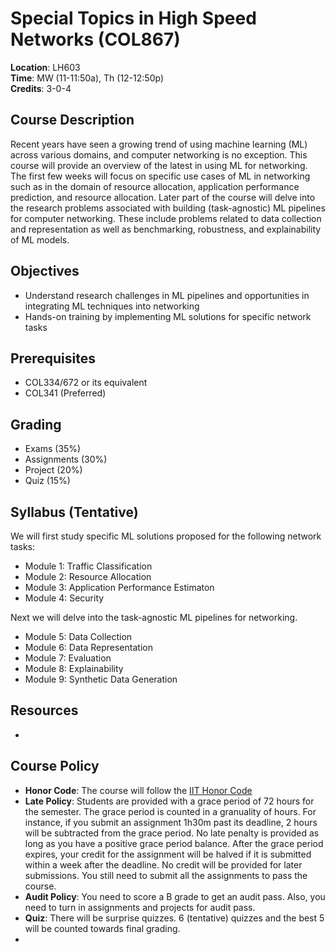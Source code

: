 # Special Topics in High Speed Networks (COL867)

**Location**: LH603 \
**Time**: MW (11-11:50a), Th (12-12:50p) \
**Credits**: 3-0-4 

## Course Description 

Recent years have seen a growing trend of using machine
learning (ML) across various domains, and computer networking is no exception.
This course will provide an overview of the latest in using ML for networking. 
The first few weeks will focus on specific use cases of ML in networking such
as in the domain of resource allocation, application performance prediction, 
and resource allocation. Later part of the course will delve into the research 
problems associated with building (task-agnostic) ML pipelines for computer 
networking. These include problems related to data collection and representation 
as well as benchmarking, robustness, and explainability of ML models. 

## Objectives
- Understand research challenges in ML pipelines and opportunities in integrating
  ML techniques into networking
- Hands-on training by implementing ML solutions for specific network tasks


## Prerequisites
- COL334/672 or its equivalent
- COL341 (Preferred)

## Grading
- Exams (35%)
- Assignments (30%)
- Project (20%)
- Quiz (15%)

## Syllabus (Tentative)

We will first study specific ML solutions proposed for the following network tasks: 
- Module 1: Traffic Classification
- Module 2: Resource Allocation
- Module 3: Application Performance Estimaton
- Module 4: Security

Next we will delve into the task-agnostic ML pipelines for networking. 
- Module 5: Data Collection
- Module 6: Data Representation
- Module 7: Evaluation 
- Module 8: Explainability
- Module 9: Synthetic Data Generation


## Resources
- 

## Course Policy
- **Honor Code**: The course will follow the [IIT Honor Code](https://academics.iitd.ac.in/sites/default/files/registration/forms/10_FORM%20H.pdf)
- **Late Policy**: Students are provided with a grace period of 72 hours for the
semester. The grace period is counted in a granuality of hours. For instance, if you submit an assignment 1h30m past
its deadline, 2 hours will be subtracted from the grace period. No late penalty is provided as long
as you have a positive grace period balance. After the grace period expires, your credit for the assignment
will be halved if it is submitted within a week after the deadline. No credit will be provided
for later submissions. You still need to submit all the assignments to pass the course. 
- **Audit Policy**: You need to score a B grade to get an audit pass. Also, you need to turn in assignments
and projects for audit pass. 
- **Quiz**: There will be surprise quizzes. 6 (tentative) quizzes and the best 5 will be counted towards
final grading.
- 
